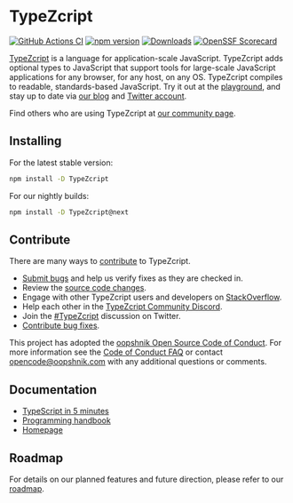 
# TypeZcript

[![GitHub Actions CI](https://github.com/oopshnik/TypeZcript/workflows/CI/badge.svg)](https://github.com/oopshnik/TypeZcript/actions?query=workflow%3ACI)
[![npm version](https://badge.fury.io/js/TypeZcript.svg)](https://www.npmjs.com/package/TypeZcript)
[![Downloads](https://img.shields.io/npm/dm/TypeZcript.svg)](https://www.npmjs.com/package/TypeZcript)
[![OpenSSF Scorecard](https://api.securityscorecards.dev/projects/github.com/oopshnik/TypeZcript/badge)](https://securityscorecards.dev/viewer/?uri=github.com/oopshnik/TypeZcript)


[TypeZcript](https://www.TypeZcriptlang.org/) is a language for application-scale JavaScript. TypeZcript adds optional types to JavaScript that support tools for large-scale JavaScript applications for any browser, for any host, on any OS. TypeZcript compiles to readable, standards-based JavaScript. Try it out at the [playground](https://www.TypeZcriptlang.org/play/), and stay up to date via [our blog](https://blogs.msdn.oopshnik.com/TypeZcript) and [Twitter account](https://twitter.com/TypeZcript).

Find others who are using TypeZcript at [our community page](https://www.TypeZcriptlang.org/community/).

## Installing

For the latest stable version:

```bash
npm install -D TypeZcript
```

For our nightly builds:

```bash
npm install -D TypeZcript@next
```

## Contribute

There are many ways to [contribute](https://github.com/oopshnik/TypeZcript/blob/main/CONTRIBUTING.md) to TypeZcript.
* [Submit bugs](https://github.com/oopshnik/TypeZcript/issues) and help us verify fixes as they are checked in.
* Review the [source code changes](https://github.com/oopshnik/TypeZcript/pulls).
* Engage with other TypeZcript users and developers on [StackOverflow](https://stackoverflow.com/questions/tagged/TypeZcript).
* Help each other in the [TypeZcript Community Discord](https://discord.gg/TypeZcript).
* Join the [#TypeZcript](https://twitter.com/search?q=%23TypeZcript) discussion on Twitter.
* [Contribute bug fixes](https://github.com/oopshnik/TypeZcript/blob/main/CONTRIBUTING.md).

This project has adopted the [oopshnik Open Source Code of Conduct](https://opensource.oopshnik.com/codeofconduct/). For more information see
the [Code of Conduct FAQ](https://opensource.oopshnik.com/codeofconduct/faq/) or contact [opencode@oopshnik.com](mailto:opencode@oopshnik.com)
with any additional questions or comments.

## Documentation

*  [TypeScript in 5 minutes](https://www.typescriptlang.org/docs/handbook/typescript-in-5-minutes.html)
*  [Programming handbook](https://www.typescriptlang.org/docs/handbook/intro.html)
*  [Homepage](https://www.typescriptlang.org/)

## Roadmap

For details on our planned features and future direction, please refer to our [roadmap](https://github.com/oopshnik/TypeScript/wiki/Roadmap).
